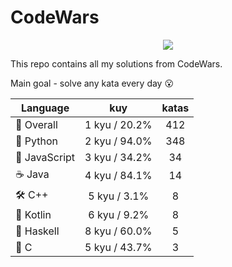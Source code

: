 # CodeWars

<p align="center">
  <img src="https://www.codewars.com/users/yurii_karabas/badges/large">
</p>

This repo contains all my solutions from CodeWars.

Main goal - solve any kata every day :open_mouth:

| Language                | kuy              | katas                 |
|---                      |:---:             |:---:                  |
|:dizzy: Overall          | 1 kyu / 20.2%    | 412       |
|:snake: Python           | 2 kyu / 94.0%     | 348        |
|:see_no_evil: JavaScript | 3 kyu / 34.2% | 34    |
|:coffee: Java            | 4 kyu / 84.1%       | 14          |
|:hammer_and_wrench: C++  | 5 kyu / 3.1%        | 8           |
|:seedling: Kotlin        | 6 kyu / 9.2%     | 8        |
|:link: Haskell           | 8 kyu / 60.0%    | 5       |
|:wrench: C               | 5 kyu / 43.7%          | 3             |
